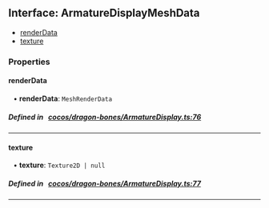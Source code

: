 ## Interface: ArmatureDisplayMeshData

- [renderData](#renderData)
- [texture](#texture)

### Properties

#### renderData

<div style="margin-left: 10px;">


• **renderData**: ``MeshRenderData``

</div>


##### Defined in &nbsp;   [cocos/dragon-bones/ArmatureDisplay.ts:76](https://github.com/cocos-creator/engine/blob/c7bf6b8a9/cocos/dragon-bones/ArmatureDisplay.ts#L76)&nbsp;

___
#### texture

<div style="margin-left: 10px;">


• **texture**: ``Texture2D | null``

</div>


##### Defined in &nbsp;   [cocos/dragon-bones/ArmatureDisplay.ts:77](https://github.com/cocos-creator/engine/blob/c7bf6b8a9/cocos/dragon-bones/ArmatureDisplay.ts#L77)&nbsp;

___
